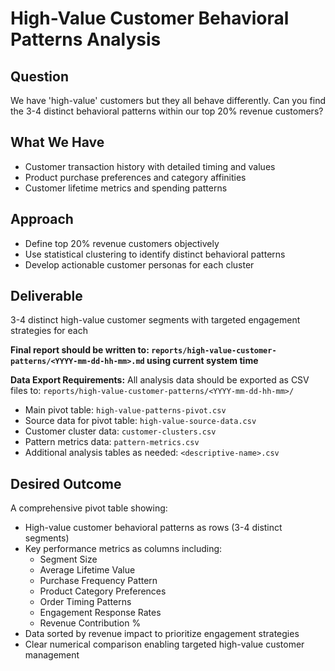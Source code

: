 # High-Value Customer Behavioral Patterns Analysis

## Question
We have 'high-value' customers but they all behave differently. Can you find the 3-4 distinct behavioral patterns within our top 20% revenue customers?

## What We Have
- Customer transaction history with detailed timing and values
- Product purchase preferences and category affinities
- Customer lifetime metrics and spending patterns

## Approach
- Define top 20% revenue customers objectively
- Use statistical clustering to identify distinct behavioral patterns
- Develop actionable customer personas for each cluster

## Deliverable
3-4 distinct high-value customer segments with targeted engagement strategies for each

**Final report should be written to: `reports/high-value-customer-patterns/<YYYY-mm-dd-hh-mm>.md` using current system time**

**Data Export Requirements:**
All analysis data should be exported as CSV files to: `reports/high-value-customer-patterns/<YYYY-mm-dd-hh-mm>/`
- Main pivot table: `high-value-patterns-pivot.csv`
- Source data for pivot table: `high-value-source-data.csv`
- Customer cluster data: `customer-clusters.csv`
- Pattern metrics data: `pattern-metrics.csv`
- Additional analysis tables as needed: `<descriptive-name>.csv`

## Desired Outcome
A comprehensive pivot table showing:
- High-value customer behavioral patterns as rows (3-4 distinct segments)
- Key performance metrics as columns including:
  - Segment Size
  - Average Lifetime Value
  - Purchase Frequency Pattern
  - Product Category Preferences
  - Order Timing Patterns
  - Engagement Response Rates
  - Revenue Contribution %
- Data sorted by revenue impact to prioritize engagement strategies
- Clear numerical comparison enabling targeted high-value customer management